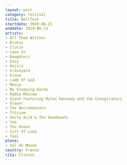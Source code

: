 ```yaml
---
layout: post
category: festival
title: Hellfest
startdate: 2019-06-21
enddate: 2019-06-23
artists: 
- All Them Witches
- Brutus
- Clutch
- Cave In
- Daughters
- Envy
- Gojira
- Graveyard
- Klone
- Lamb Of God
- Messa
- My Sleeping Karma
- Radio Moscow
- Slash Featuring Myles Kennedy and the Conspirators
- Slayer
- The Necromancers
- Trivium
- Uncle Acid & The Deadbeats
- Yob
- The Ocean
- Cult Of Luna
- Tool
place: 
- Val de Moine
country: France
city: Clisson
---
```


